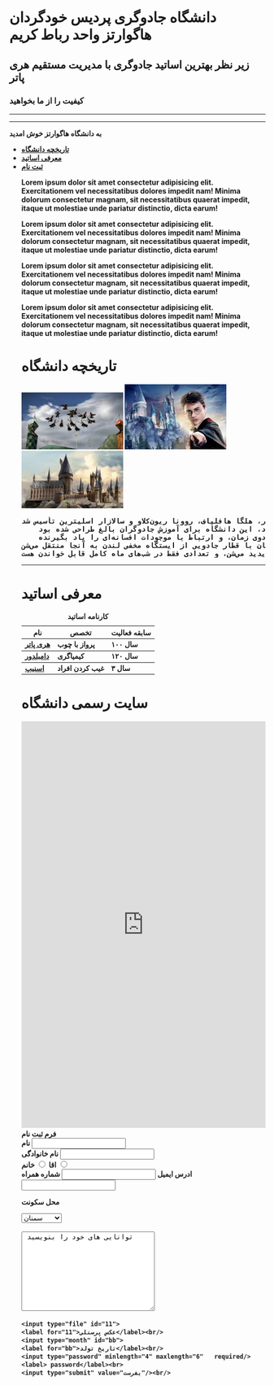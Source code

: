 <!DOCTYPE html>
<html>
<head>
    <title>hogwarts</title>
     <meta charset="UTF-8">
</head>
<body>
    <h1>دانشگاه جادوگری پردیس خودگردان هاگوارتز واحد رباط کریم</h1>
    <h2><b> زیر نظر بهترین اساتید جادوگری با مدیریت مستقیم هری پاتر<b></h2>
    <h3>کیفیت را از ما بخواهید</h3>
  <hr/>  
  <hr/>
<b>به دانشگاه هاگوارتز خوش امدید  </b><br/>
<ul><li><a href="#12">تاریخچه دانشگاه</a></li>
<li><a href="#13">معرفی اساتید</a></li>
<li><a href="#14"> ثبت نام</a></li>
<p>Lorem ipsum dolor sit amet consectetur adipisicing elit. Exercitationem vel necessitatibus dolores impedit nam! Minima dolorum consectetur magnam, sit necessitatibus quaerat impedit, itaque ut molestiae unde pariatur distinctio, dicta earum!</p>
<p>Lorem ipsum dolor sit amet consectetur adipisicing elit. Exercitationem vel necessitatibus dolores impedit nam! Minima dolorum consectetur magnam, sit necessitatibus quaerat impedit, itaque ut molestiae unde pariatur distinctio, dicta earum!</p>
<p>Lorem ipsum dolor sit amet consectetur adipisicing elit. Exercitationem vel necessitatibus dolores impedit nam! Minima dolorum consectetur magnam, sit necessitatibus quaerat impedit, itaque ut molestiae unde pariatur distinctio, dicta earum!</p>
<p>Lorem ipsum dolor sit amet consectetur adipisicing elit. Exercitationem vel necessitatibus dolores impedit nam! Minima dolorum consectetur magnam, sit necessitatibus quaerat impedit, itaque ut molestiae unde pariatur distinctio, dicta earum!</p>


<h1 id="12">تاریخچه دانشگاه</h1>
<img src="images (2).jpg" width="200"/>
<img src="images (1).jpg" width="200" alt="university" title="university"/>
<img src="Hogwarts-Castle.jpg" width="200"title="university"/>
<pre>دانشگاه هاگوارتز در سال ۱۲۰۳ میلادی توسط چهار جادوگر برجسته به نام‌های گودریک گریفندور، هلگا هافلپاف، روونا ریون‌کلاو و سالازار اسلیترین تأسیس شد. 
    برخلاف مدرسه هاگوارتز که برای نوجوانان بود، این دانشگاه برای آموزش جادوگران بالغ طراحی شده بود 
    تا مهارت‌های پیشرفته‌تری مثل کیمیاگری، جادوی زمان، و ارتباط با موجودات افسانه‌ای را یاد بگیرنده
دانشگاه هاگوارتز در کوه‌های مه‌آلود اسکاتلند قرار داره، اما فقط با طلسم خاصی قابل دیدنه. هر سال، دانشجویان با قطار جادویی از ایستگاه مخفی لندن به آنجا منتقل می‌شن.
کتابخانه‌ی هاگوارتز شامل بیش از ۳۰۰ هزار جلد کتاب جادویی است که برخی از آن‌ها خودشون حرف می‌زنن، بعضی‌ها ناپدید می‌شن، و تعدادی فقط در شب‌های ماه کامل قابل خواندن هست</pre>
<hr>
<h1 id="13"> معرفی اساتید</h1>
<table>
    <caption>کارنامه اساتید</caption>
    <thead>
        <th>نام</th>
        <th>تخصص</th>
        <th>سابقه فعالیت</th>
    </thead>
    <tbody>
     <td><a href="https://share.google/images/LoqQkmZTSfFdAK8Au"> هری پاتر</a></td>   
     <td>پرواز با چوب</td>
     <td> ۱۰۰ سال</td>
    </tbody>
    <tbody>
        <td><a href="https://share.google/images/Ke7vDl8VP97RV4zaG">دامبلدور</a></td>
        <td>کیمیاگری</td>
        <td>۱۲۰ سال</td>
    </tbody>
<tbody>
        <td><a href="https://share.google/images/JRNTi5BYhQDs81XRH">اسنیپ</a></td>
        <td>غیب کردن افراد</td>
        <td>۳ سال</td>
    </tbody>

</table>
<h1>سایت رسمی  دانشگاه</h1>
<iframe src="https://www.harrypotter.com/" frameborder="0" width="100%" height="800"></iframe>
<b id="14"> فرم ثبت نام</b>
<form><label for="fname"> نام </label>
    <input required id="fname" type="text"/><br/>
    <label for="lname">نام خانوادگی</label>
    <input id="lname" type="text"><br/>
    <label for="male">اقا</label>
    <input type="radio" name="gender" id="male">
    <label for="female">خانم</label>
    <input  required type="radio" name="gender" id="female"><br/>
        <label for="e mail">ادرس ایمیل</label>
    <input type="email" id="e mail">
    <label for="phone">شماره همراه</label>
    <input type="number" id="phone">
    <p>محل سکونت</p>
    <select name="" id="">
        <option value="">کرج</option>
         <option selected value="">سمنان</option>
          <option value="">قزوین</option>
          <option value="">رباط کریم</option>
          <option value="">رودهن</option>
          <option value="">سایر</option>
    </select><br/><br/>
    <textarea name="" id="" cols="30" rows="10"> توانایی های خود را بنویسید</textarea><br/>
    
    <input type="file" id="11">
    <label for="11">عکس پرسنلی</label><br/>
    <input type="month" id="bb">
    <label for="bb">تاریخ تولد</label><br/>
    <input type="password" minlength="4" maxlength="6"   required/>
    <label> password</label><br>
    <input type="submit" value="بفرست"/><br/>

